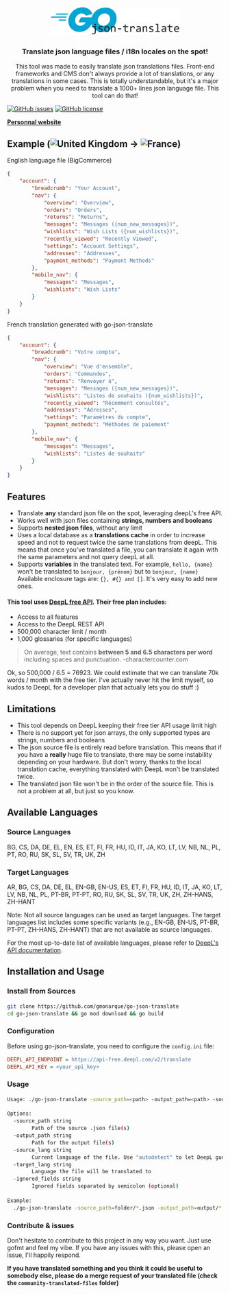 <h1 align="center">
	<img
		width="300"
		alt="go-json-translate"
		src="images/go-json-translate-logo.svg">
</h1>

<h3 align="center">
	Translate json language files / i18n locales on the spot!
</h3>
<p align="center">
This tool was made to easily translate json translations files. Front-end frameworks and CMS  don't always provide a lot of translations, or any translations in some cases. This is totally understandable, but it's a major problem when you need to translate a 1000+ lines json language file. This tool can do that!
</p>
<p align="center">
	
[![GitHub issues](https://img.shields.io/github/issues/gmonarque/go-json-translate)](https://github.com/gmonarque/go-json-translate/issues)
[![GitHub license](https://img.shields.io/github/license/gmonarque/go-json-translate)](https://github.com/gmonarque/go-json-translate/blob/main/LICENSE)

<strong>
	<a href="https://gmsec.fr/">Personnal website</a>
</strong>
</p>
<p align="center">
</p>

## Example (![United Kingdom](https://raw.githubusercontent.com/stevenrskelton/flag-icon/master/png/16/country-4x3/gb.png)  -> ![France](https://raw.githubusercontent.com/stevenrskelton/flag-icon/master/png/16/country-4x3/fr.png))
English language file (BigCommerce)
```json
{
	"account": {
		"breadcrumb": "Your Account",
		"nav": {
			"overview": "Overview",
			"orders": "Orders",
			"returns": "Returns",
			"messages": "Messages ({num_new_messages})",
			"wishlists": "Wish Lists ({num_wishlists})",
			"recently_viewed": "Recently Viewed",
			"settings": "Account Settings",
			"addresses": "Addresses",
			"payment_methods": "Payment Methods"
		},
		"mobile_nav": {
			"messages": "Messages",
			"wishlists": "Wish Lists"
		}
	}
}
```
French translation generated with go-json-translate
```json
{
	"account": {
		"breadcrumb": "Votre compte",
		"nav": {
			"overview": "Vue d'ensemble",
			"orders": "Commandes",
			"returns": "Renvoyer à",
			"messages": "Messages ({num_new_messages})",
			"wishlists": "Listes de souhaits ({num_wishlists})",
			"recently_viewed": "Récemment consultés",
			"addresses": "Adresses",
			"settings": "Paramètres du compte",
			"payment_methods": "Méthodes de paiement"
		},
		"mobile_nav": {
			"messages": "Messages",
			"wishlists": "Listes de souhaits"
		}
	}
}
```

## Features

- Translate **any** standard json file on the spot, leveraging deepL's free API.
- Works well with json files containing **strings, numbers and booleans**
- Supports **nested json files**, without any limit
- Uses a local database as a **translations cache** in order to increase speed and not to request twice the same translations from deepL. This means that once you've translated a file, you can translate it again with the same parameters and not query deepL at all.
- Supports **variables** in the translated text. For example, `hello, {name}` won't be translated to `bonjour, {prénom}` but to `bonjour, {name}`
Available enclosure tags are: `{}, #{} and []`. It's very easy to add new ones.


#### This tool uses [DeepL free API](https://www.deepl.com/pro#developer). Their free plan includes:

-   Access to all features
-   Access to the DeepL REST API
-   500,000 character limit / month
-   1,000 glossaries (for specific languages)
    
> On average, text contains **between 5 and 6.5 characters per word** including spaces and punctuation. -charactercounter.com

Ok, so 500,000 / 6.5 = 76923. We could estimate that we can translate 70k words / month with the free tier. I've actually never hit the limit myself, so kudos to DeepL for a developer plan that actually lets you do stuff :)

## Limitations
- This tool depends on DeepL keeping their free tier API usage limit high
- There is no support yet for json arrays, the only supported types are strings, numbers and booleans
- The json source file is entirely read before translation. This means that if you have a **really** huge file to translate, there may be some instability depending on your hardware. But don't worry, thanks to the local translation cache, everything translated with DeepL won't be translated twice.
- The translated json file won't be in the order of the source file. This is not a problem at all, but just so you know.
## Available Languages

### Source Languages
BG, CS, DA, DE, EL, EN, ES, ET, FI, FR, HU, ID, IT, JA, KO, LT, LV, NB, NL, PL, PT, RO, RU, SK, SL, SV, TR, UK, ZH

### Target Languages
AR, BG, CS, DA, DE, EL, EN-GB, EN-US, ES, ET, FI, FR, HU, ID, IT, JA, KO, LT, LV, NB, NL, PL, PT-BR, PT-PT, RO, RU, SK, SL, SV, TR, UK, ZH, ZH-HANS, ZH-HANT

Note: Not all source languages can be used as target languages. The target languages list includes some specific variants (e.g., EN-GB, EN-US, PT-BR, PT-PT, ZH-HANS, ZH-HANT) that are not available as source languages.

For the most up-to-date list of available languages, please refer to [DeepL's API documentation](https://www.deepl.com/docs-api/translating-text/request/).

## Installation and Usage

### Install from Sources
```sh
git clone https://github.com/gmonarque/go-json-translate
cd go-json-translate && go mod download && go build
```

### Configuration
Before using go-json-translate, you need to configure the `config.ini` file:

```ini
DEEPL_API_ENDPOINT = https://api-free.deepl.com/v2/translate
DEEPL_API_KEY = <your_api_key>
```

### Usage
```sh
Usage: ./go-json-translate -source_path=<path> -output_path=<path> -source_lang=<lang> -target_lang=<lang> [-ignored_fields=<fields>]

Options:
  -source_path string
        Path of the source .json file(s)
  -output_path string
        Path for the output file(s)
  -source_lang string
        Current language of the file. Use "autodetect" to let DeepL guess the language. (default "autodetect")
  -target_lang string
        Language the file will be translated to
  -ignored_fields string
        Ignored fields separated by semicolon (optional)

Example:
  ./go-json-translate -source_path=folder/*.json -output_path=output/*.json -source_lang=fr -target_lang=en
```
### Contribute & issues
Don't hesitate to contribute to this project in any way you want. Just use gofmt and feel my vibe.
If you have any issues with this, please open an issue, I'll happily respond.


**If you have translated something and you think it could be useful to somebody else, please do a merge request of your translated file (check the `community-translated-files` folder)**
